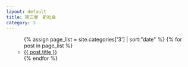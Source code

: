 ```yaml
---
layout: default
title: 第三卷　新社会
category: 3
---
```

<ul>
  <ul>
    {% assign page_list = site.categories['3'] | sort:"date" %}
    {% for post in page_list %}
      <li><a href="{{ post.url | relative_url }}">{{ post.title }}</a></li>
    {% endfor %}
  </ul>
</ul>

